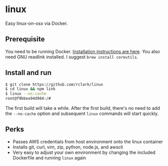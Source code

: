 # linux

Easy linux-on-osx via Docker.

## Prerequisite

You need to be running Docker. [Installation instructions are here](https://docs.docker.com/engine/installation/). You also need GNU readlink installed. I suggest `brew install coreutils`.

## Install and run

```sh
$ git clone https://github.com/rclark/linux
$ cd linux && npm link
$ linux --no-cache
root@f9bbea94d984:/#
```

The first build will take a while. After the first build, there's no need to add the `--no-cache` option and subsequent `linux` commands will start quickly.

## Perks

- Passes AWS credentials from host environment onto the linux container
- Installs git, curl, vim, zip, python, node.js, and awscli
- Very easy to adjust your own environment by changing the included Dockerfile and running `linux` again
